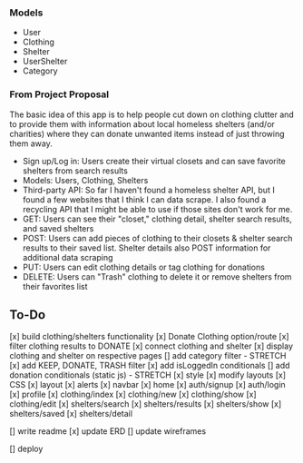 ### Models
- User
- Clothing
- Shelter
- UserShelter
- Category

### From Project Proposal
The basic idea of this app is to help people cut down on clothing clutter and to provide them with information about local homeless shelters (and/or charities) where they can donate unwanted items instead of just throwing them away.

- Sign up/Log in: Users create their virtual closets and can save favorite shelters from search results
- Models: Users, Clothing, Shelters
- Third-party API: So far I haven't found a homeless shelter API, but I found a few websites that I think I can data scrape. I also found a recycling API that I might be able to use if those sites don't work for me.
- GET: Users can see their "closet," clothing detail, shelter search results, and saved shelters
- POST: Users can add pieces of clothing to their closets & shelter search results to their saved list. Shelter details also POST information for additional data scraping
- PUT: Users can edit clothing details or tag clothing for donations
- DELETE: Users can "Trash" clothing to delete it or remove shelters from their favorites list

## To-Do
[x] build clothing/shelters functionality
    [x] Donate Clothing option/route
    [x] filter clothing results to DONATE
    [x] connect clothing and shelter
    [x] display clothing and shelter on respective pages
[] add category filter - STRETCH
[x] add KEEP, DONATE, TRASH filter
[x] add isLoggedIn conditionals
[] add donation conditionals (static js) - STRETCH
[x] style
    [x] modify layouts
    [x] CSS
        [x] layout
        [x] alerts
        [x] navbar
        [x] home
        [x] auth/signup
        [x] auth/login
        [x] profile
        [x] clothing/index
        [x] clothing/new
        [x] clothing/show
        [x] clothing/edit
        [x] shelters/search
        [x] shelters/results
        [x] shelters/show
        [x] shelters/saved
        [x] shelters/detail

[] write readme
    [x] update ERD
    [] update wireframes

[] deploy
